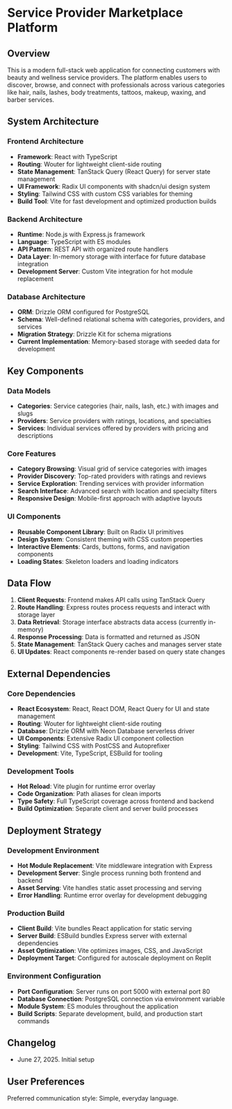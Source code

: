 # Service Provider Marketplace Platform

## Overview

This is a modern full-stack web application for connecting customers with beauty and wellness service providers. The platform enables users to discover, browse, and connect with professionals across various categories like hair, nails, lashes, body treatments, tattoos, makeup, waxing, and barber services.

## System Architecture

### Frontend Architecture
- **Framework**: React with TypeScript
- **Routing**: Wouter for lightweight client-side routing
- **State Management**: TanStack Query (React Query) for server state management
- **UI Framework**: Radix UI components with shadcn/ui design system
- **Styling**: Tailwind CSS with custom CSS variables for theming
- **Build Tool**: Vite for fast development and optimized production builds

### Backend Architecture
- **Runtime**: Node.js with Express.js framework
- **Language**: TypeScript with ES modules
- **API Pattern**: REST API with organized route handlers
- **Data Layer**: In-memory storage with interface for future database integration
- **Development Server**: Custom Vite integration for hot module replacement

### Database Architecture
- **ORM**: Drizzle ORM configured for PostgreSQL
- **Schema**: Well-defined relational schema with categories, providers, and services
- **Migration Strategy**: Drizzle Kit for schema migrations
- **Current Implementation**: Memory-based storage with seeded data for development

## Key Components

### Data Models
- **Categories**: Service categories (hair, nails, lash, etc.) with images and slugs
- **Providers**: Service providers with ratings, locations, and specialties
- **Services**: Individual services offered by providers with pricing and descriptions

### Core Features
- **Category Browsing**: Visual grid of service categories with images
- **Provider Discovery**: Top-rated providers with ratings and reviews
- **Service Exploration**: Trending services with provider information
- **Search Interface**: Advanced search with location and specialty filters
- **Responsive Design**: Mobile-first approach with adaptive layouts

### UI Components
- **Reusable Component Library**: Built on Radix UI primitives
- **Design System**: Consistent theming with CSS custom properties
- **Interactive Elements**: Cards, buttons, forms, and navigation components
- **Loading States**: Skeleton loaders and loading indicators

## Data Flow

1. **Client Requests**: Frontend makes API calls using TanStack Query
2. **Route Handling**: Express routes process requests and interact with storage layer
3. **Data Retrieval**: Storage interface abstracts data access (currently in-memory)
4. **Response Processing**: Data is formatted and returned as JSON
5. **State Management**: TanStack Query caches and manages server state
6. **UI Updates**: React components re-render based on query state changes

## External Dependencies

### Core Dependencies
- **React Ecosystem**: React, React DOM, React Query for UI and state management
- **Routing**: Wouter for lightweight client-side routing
- **Database**: Drizzle ORM with Neon Database serverless driver
- **UI Components**: Extensive Radix UI component collection
- **Styling**: Tailwind CSS with PostCSS and Autoprefixer
- **Development**: Vite, TypeScript, ESBuild for tooling

### Development Tools
- **Hot Reload**: Vite plugin for runtime error overlay
- **Code Organization**: Path aliases for clean imports
- **Type Safety**: Full TypeScript coverage across frontend and backend
- **Build Optimization**: Separate client and server build processes

## Deployment Strategy

### Development Environment
- **Hot Module Replacement**: Vite middleware integration with Express
- **Development Server**: Single process running both frontend and backend
- **Asset Serving**: Vite handles static asset processing and serving
- **Error Handling**: Runtime error overlay for development debugging

### Production Build
- **Client Build**: Vite bundles React application for static serving
- **Server Build**: ESBuild bundles Express server with external dependencies
- **Asset Optimization**: Vite optimizes images, CSS, and JavaScript
- **Deployment Target**: Configured for autoscale deployment on Replit

### Environment Configuration
- **Port Configuration**: Server runs on port 5000 with external port 80
- **Database Connection**: PostgreSQL connection via environment variable
- **Module System**: ES modules throughout the application
- **Build Scripts**: Separate development, build, and production start commands

## Changelog
- June 27, 2025. Initial setup

## User Preferences

Preferred communication style: Simple, everyday language.